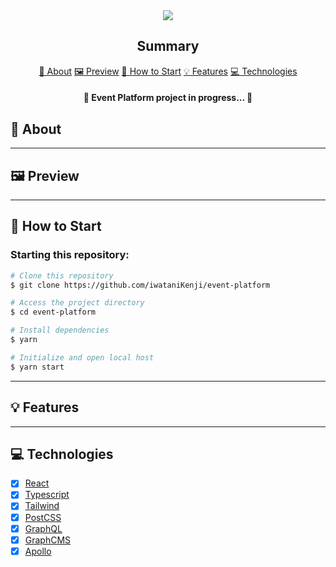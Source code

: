 <section align="center">
    <img src="./src/assets/cover.svg" />
</section>

<h2 align="center">Summary</h2>

<p align="center">
    <a href="#about">📙 About</a>
    <a href="#preview">🖼️ Preview</a>
    <a href="#start">📖 How to Start</a>
    <a href="#features">💡 Features</a>
    <a href="#technologies">💻 Technologies</a>
</p>

<h4 align="center">
   🚧 Event Platform project in progress... 🚧
</h4>

<H2 id="about">📙 About</H2>

<!-- <p>Letmeask is a project developed for content creators to create Q&A rooms in a more organized and democratic way, helping the host to find more relevant questions faster</p>
<p>This project used <a href="https://firebase.google.com/">Firebase</a> for deployment.</p>
<p>Originally created on Next Level Week Together #6 and made by <a href="https://www.linkedin.com/in/kleverson-kenji-iwatani/">Kenji Iwatani</a></p>
<p>
    <h3><a href="https://letmeask-c10c3.web.app/">Check website &rarr;</a></h3>
</p> -->

---

<H2 id="preview">🖼️ Preview</H2>

<!-- <section align="center">
    <img alt="Letmeask website overview" src="preview.gif"/>
</section> -->

---

<H2 id="start">📖 How to Start</H2>

<h3>Starting this repository:</h3>

```bash
# Clone this repository
$ git clone https://github.com/iwataniKenji/event-platform

# Access the project directory
$ cd event-platform

# Install dependencies
$ yarn

# Initialize and open local host
$ yarn start
```

---

<H2 id="features">💡 Features</H2>

<!-- - [x] Google authentication
- [x] Navigation between pages
- [x] Database usage
- [x] Creating, joining and closing rooms
- [x] "Copy room code to clipboard" button
- [x] Separated admin and user events
- [x] Question buttons (like, answered, highlight, remove) -->

---

<H2 id="technologies">💻 Technologies</H2>

- [x] <a href="https://reactjs.org/">React</a>
- [x] <a href="https://www.typescriptlang.org/">Typescript</a>
- [x] <a href="https://tailwindcss.com/">Tailwind</a>
- [x] <a href="https://postcss.org/">PostCSS</a>
- [x] <a href="https://graphql.org/">GraphQL</a>
- [x] <a href="https://hygraph.com/">GraphCMS</a>
- [x] <a href="https://www.apollographql.com/">Apollo</a>
